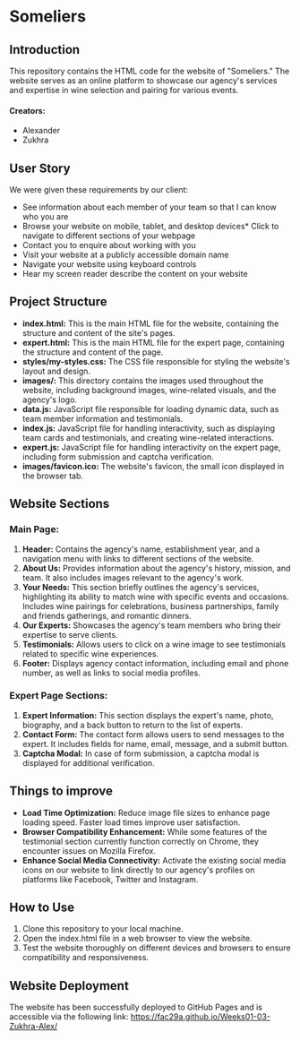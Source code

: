 # Someliers

## Introduction

This repository contains the HTML code for the website of "Someliers." The website serves as an
online platform to showcase our agency's services and expertise in wine selection and pairing for various events.

#### Creators:

- Alexander
- Zukhra

## User Story

We were given these requirements by our client:
* See information about each member of your team so that I can know who you are
* Browse your website on mobile, tablet, and desktop devices* Click to navigate to different sections of your webpage
* Contact you to enquire about working with you
* Visit your website at a publicly accessible domain name
* Navigate your website using keyboard controls
* Hear my screen reader describe the content on your website

## Project Structure

- **index.html:** This is the main HTML file for the website, containing the structure and content of the site's pages.
- **expert.html:** This is the main HTML file for the expert page, containing the structure and content of the page.
- **styles/my-styles.css:** The CSS file responsible for styling the website's layout and design.
- **images/:** This directory contains the images used throughout the website, including background images, wine-related visuals, and the agency's logo.
- **data.js:** JavaScript file responsible for loading dynamic data, such as team member information and testimonials.
- **index.js:** JavaScript file for handling interactivity, such as displaying team cards and testimonials, and creating wine-related interactions.
- **expert.js:** JavaScript file for handling interactivity on the expert page, including form submission and captcha verification.
- **images/favicon.ico:** The website's favicon, the small icon displayed in the browser tab.

## Website Sections

### Main Page:

1. **Header:** Contains the agency's name, establishment year, and a navigation menu with links to different sections of the website.
2. **About Us:** Provides information about the agency's history, mission, and team. It also includes images relevant to the agency's work.
3. **Your Needs:** This section briefly outlines the agency's services, highlighting its ability to match wine with specific events and occasions. Includes wine pairings for celebrations, business partnerships, family and friends gatherings, and romantic dinners.
5. **Our Experts:** Showcases the agency's team members who bring their expertise to serve clients.
6. **Testimonials:** Allows users to click on a wine image to see testimonials related to specific wine experiences.
7. **Footer:** Displays agency contact information, including email and phone number, as well as links to social media profiles.

### Expert Page Sections:

1. **Expert Information:** This section displays the expert's name, photo, biography, and a back button to return to the list of experts.
2. **Contact Form:** The contact form allows users to send messages to the expert. It includes fields for name, email, message, and a submit button.
3. **Captcha Modal:** In case of form submission, a captcha modal is displayed for additional verification.

## Things to improve

- **Load Time Optimization:** Reduce image file sizes to enhance page loading speed. Faster load times improve user satisfaction.
- **Browser Compatibility Enhancement:** While some features of the testimonial section currently function correctly on Chrome, they encounter issues on Mozilla Firefox.
- **Enhance Social Media Connectivity:** Activate the existing social media icons on our website to link directly to our agency's profiles on platforms like Facebook, Twitter and Instagram.

## How to Use

1. Clone this repository to your local machine.
2. Open the index.html file in a web browser to view the website.
3. Test the website thoroughly on different devices and browsers to ensure compatibility and responsiveness.

## Website Deployment

The website has been successfully deployed to GitHub Pages and is accessible via the following
link: https://fac29a.github.io/Weeks01-03-Zukhra-Alex/
